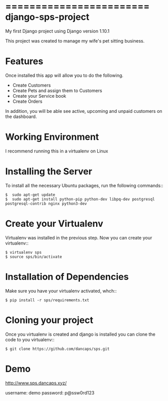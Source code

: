 ========================
django-sps-project
========================

My first Django project using Django version 1.10.1

This project was created to manage my wife's pet sitting business.

Features
==================================

Once installed this app will allow you to do the following.

* Create Customers
* Create Pets and assign them to Customers
* Create your Service book     
* Create Orders

In addition, you will be able see active, upcoming and unpaid customers on the dashboard. 

Working Environment
===================

I recommend running this in a virtualenv on Linux

Installing the Server
=====================

To install all the necessary Ubuntu packages, run the following commands::

    $  sudo apt-get update
    $  sudo apt-get install python-pip python-dev libpq-dev postgresql postgresql-contrib nginx python3-dev

Create your Virtualenv
======================

Virtualenv was installed in the previous step. Now you can create your virtualenv::

    $ virtualenv sps
    $ source sps/bin/activate

Installation of Dependencies
=============================

Make sure you have your virtualenv activated, whch::

    $ pip install -r sps/requirements.txt

Cloning your project
=====================

Once you virtualenv is created and django is installed you can clone the code
to you virtualenv::

    $ git clone https://github.com/dancaps/sps.git

Demo
================

http://www.sps.dancaps.xyz/

username: demo
password: p@ssw0rd123
